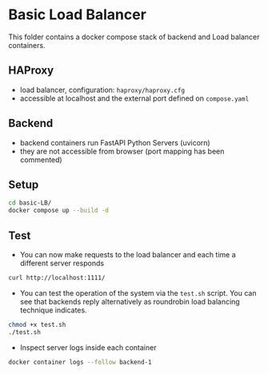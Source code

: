 # Basic Load Balancer

This folder contains a docker compose stack of backend and Load balancer containers.

## HAProxy
- load balancer, configuration: `haproxy/haproxy.cfg`
- accessible at localhost and the external port defined on `compose.yaml`

## Backend
- backend containers run FastAPI Python Servers (uvicorn)
- they are not accessible from browser (port mapping has been commented)

## Setup
```bash
cd basic-LB/
docker compose up --build -d
```

## Test
- You can now make requests to the load balancer and each time a different server responds
```bash
curl http://localhost:1111/
```
- You can test the operation of the system via the `test.sh` script. You can see that backends reply alternatively as roundrobin load balancing technique indicates.
```bash
chmod +x test.sh
./test.sh
```
- Inspect server logs inside each container
```bash
docker container logs --follow backend-1
```